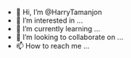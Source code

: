 - 👋 Hi, I’m @HarryTamanjon
- 👀 I’m interested in ...
- 🌱 I’m currently learning ...
- 💞️ I’m looking to collaborate on ...
- 📫 How to reach me ...

<!---
HarryTamanjon/HarryTamanjon is a ✨ special ✨ repository because its `README.md` (this file) appears on your GitHub profile.
You can click the Preview link to take a look at your changes.
--->
